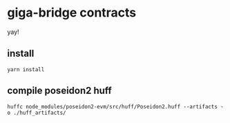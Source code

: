 # giga-bridge contracts

yay!

## install
```shell
yarn install
```

## compile poseidon2 huff
```shell
huffc node_modules/poseidon2-evm/src/huff/Poseidon2.huff --artifacts -o ./huff_artifacts/
```